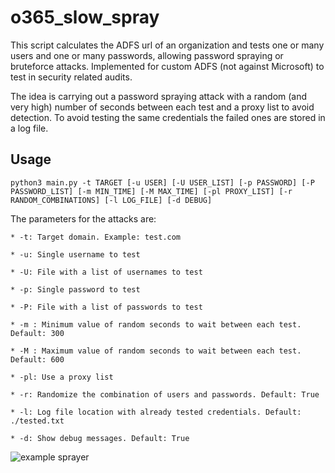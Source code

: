 # o365_slow_spray

This script calculates the ADFS url of an organization and tests one or many users and one or many passwords, allowing password spraying or bruteforce attacks. Implemented for custom ADFS (not against Microsoft) to test in security related audits. 

The idea is carrying out a password spraying attack with a random (and very high) number of seconds between each test and a proxy list to avoid detection. To avoid testing the same credentials the failed ones are stored in a log file.


## Usage

```
python3 main.py -t TARGET [-u USER] [-U USER_LIST] [-p PASSWORD] [-P PASSWORD_LIST] [-m MIN_TIME] [-M MAX_TIME] [-pl PROXY_LIST] [-r RANDOM_COMBINATIONS] [-l LOG_FILE] [-d DEBUG]
```

The parameters for the attacks are:

	* -t: Target domain. Example: test.com
	
	* -u: Single username to test
	
	* -U: File with a list of usernames to test
	
	* -p: Single password to test
	
	* -P: File with a list of passwords to test

	* -m : Minimum value of random seconds to wait between each test. Default: 300

	* -M : Maximum value of random seconds to wait between each test. Default: 600

	* -pl: Use a proxy list

	* -r: Randomize the combination of users and passwords. Default: True

	* -l: Log file location with already tested credentials. Default: ./tested.txt

	* -d: Show debug messages. Default: True


![example sprayer](https://i.imgur.com/KP5Cxk5.png)